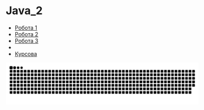 # Java_2


 - [Робота 1](https://github.com/BlackCNP/Java_2/tree/main/Lab_1)
 - [Робота 2](https://github.com/BlackCNP/Java_2/tree/main/Sr_2)
 - [Робота 3](https://github.com/BlackCNP/Java_2/tree/main/Pr_4_v2)
 - 
 - [Курсова](https://github.com/BlackCNP/Java_2/tree/main/kursova-v4)


<picture>
  <source media="(prefers-color-scheme: dark)" srcset="https://raw.githubusercontent.com/platane/platane/output/github-contribution-grid-snake-dark.svg">
  <source media="(prefers-color-scheme: light)" srcset="https://raw.githubusercontent.com/platane/platane/output/github-contribution-grid-snake.svg">
  <img alt="github contribution grid snake animation" src="https://raw.githubusercontent.com/platane/platane/output/github-contribution-grid-snake.svg">
</picture>

